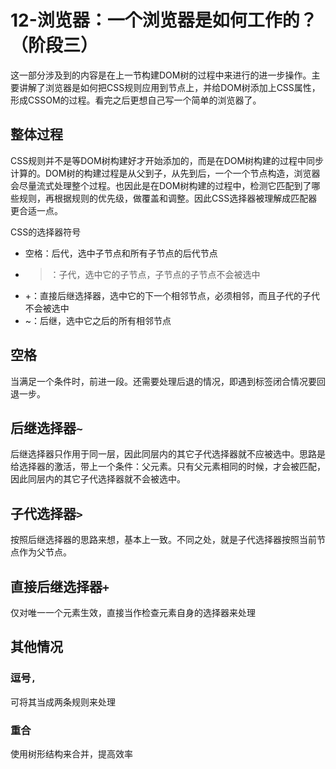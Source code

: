 # 12-浏览器：一个浏览器是如何工作的？（阶段三）

这一部分涉及到的内容是在上一节构建DOM树的过程中来进行的进一步操作。主要讲解了浏览器是如何把CSS规则应用到节点上，并给DOM树添加上CSS属性，形成CSSOM的过程。看完之后更想自己写一个简单的浏览器了。

## 整体过程

CSS规则并不是等DOM树构建好才开始添加的，而是在DOM树构建的过程中同步计算的。DOM树的构建过程是从父到子，从先到后，一个一个节点构造，浏览器会尽量流式处理整个过程。也因此是在DOM树构建的过程中，检测它匹配到了哪些规则，再根据规则的优先级，做覆盖和调整。因此CSS选择器被理解成匹配器更合适一点。

CSS的选择器符号
* 空格：后代，选中子节点和所有子节点的后代节点
* >：子代，选中它的子节点，子节点的子节点不会被选中
* +：直接后继选择器，选中它的下一个相邻节点，必须相邻，而且子代的子代不会被选中
* ~：后继，选中它之后的所有相邻节点

## 空格

当满足一个条件时，前进一段。还需要处理后退的情况，即遇到标签闭合情况要回退一步。

## 后继选择器`~`

后继选择器只作用于同一层，因此同层内的其它子代选择器就不应被选中。思路是给选择器的激活，带上一个条件：父元素。只有父元素相同的时候，才会被匹配，因此同层内的其它子代选择器就不会被选中。

## 子代选择器`>`

按照后继选择器的思路来想，基本上一致。不同之处，就是子代选择器按照当前节点作为父节点。

## 直接后继选择器`+`

仅对唯一一个元素生效，直接当作检查元素自身的选择器来处理

## 其他情况

### 逗号`,`

可将其当成两条规则来处理

### 重合

使用树形结构来合并，提高效率